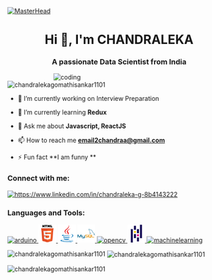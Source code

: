 [![MasterHead](https://i.pinimg.com/originals/fc/71/63/fc71635c7f1b09ed30413f59bb749582.gif)](https://CHANDRALEKAGOMATHISANKAR1101.io)
<h1 align="center">Hi 👋, I'm CHANDRALEKA</h1>
<h3 align="center">A passionate Data Scientist from India</h3>
<img align="right" alt="coding" width="400" src="https://mir-s3-cdn-cf.behance.net/project_modules/disp/601014116770475.6068beff4640a.gif">

<p align="left"> <img src="https://komarev.com/ghpvc/?username=chandralekagomathisankar1101&label=Profile%20views&color=0e75b6&style=flat" alt="chandralekagomathisankar1101" /> </p>

- 🔭 I’m currently working on Interview Preparation

- 🌱 I’m currently learning **Redux**

- 💬 Ask me about **Javascript, ReactJS**

- 📫 How to reach me **email2chandraa@gmail.com**

- ⚡ Fun fact **I am funny **

<h3 align="left">Connect with me:</h3>
<p align="left">
<a href="https://www.linkedin.com/in/chandraleka-g-8b4143222" target="blank"><img align="center" src="https://raw.githubusercontent.com/rahuldkjain/github-profile-readme-generator/master/src/images/icons/Social/linked-in-alt.svg" alt="https://www.linkedin.com/in/chandraleka-g-8b4143222" height="30" width="40" /></a>
</p>

<h3 align="left">Languages and Tools:</h3>
<p align="left"> <a href="https://www.arduino.cc/" target="_blank" rel="noreferrer"> <img src="https://cdn.worldvectorlogo.com/logos/arduino-1.svg" alt="arduino" width="40" height="40"/> </a> <a href="https://www.w3.org/html/" target="_blank" rel="noreferrer"> <img src="https://raw.githubusercontent.com/devicons/devicon/master/icons/html5/html5-original-wordmark.svg" alt="html5" width="40" height="40"/> </a> <a href="https://www.java.com" target="_blank" rel="noreferrer"> <img src="https://raw.githubusercontent.com/devicons/devicon/master/icons/java/java-original.svg" alt="java" width="40" height="40"/> </a> <a href="https://www.mysql.com/" target="_blank" rel="noreferrer"> <img src="https://raw.githubusercontent.com/devicons/devicon/master/icons/mysql/mysql-original-wordmark.svg" alt="mysql" width="40" height="40"/> </a> <a href="https://opencv.org/" target="_blank" rel="noreferrer"> <img src="https://www.vectorlogo.zone/logos/opencv/opencv-icon.svg" alt="opencv" width="40" height="40"/> </a> <a href="https://pandas.pydata.org/" target="_blank" rel="noreferrer"> <img src="https://raw.githubusercontent.com/devicons/devicon/2ae2a900d2f041da66e950e4d48052658d850630/icons/pandas/pandas-original.svg" alt="pandas" width="40" height="40"/> </a> <a href="https://machinelearning.org.in/" target="_blank" rel="noreferrer"> <img src="https://www.google.com/url?sa=i&url=https%3A%2F%2Fwww.pngitem.com%2Fmiddle%2FhRJJRRJ_machine-learning-course-near-me-machine-learning-logo%2F&psig=AOvVaw2sA3svv5NYqheIL5BqgW8Q&ust=1682779003541000&source=images&cd=vfe&ved=0CBEQjRxqFwoTCNC0-rbmzP4CFQAAAAAdAAAAABAE" alt="machinelearning" width="40" height="40"/> </a> </p>

<p><img align="left" src="https://github-readme-stats.vercel.app/api/top-langs?username=chandralekagomathisankar1101&show_icons=true&locale=en&layout=compact" alt="chandralekagomathisankar1101" /></p>

<p>&nbsp;<img align="center" src="https://github-readme-stats.vercel.app/api?username=chandralekagomathisankar1101&show_icons=true&locale=en" alt="chandralekagomathisankar1101" /></p>

<p><img align="center" src="https://github-readme-streak-stats.herokuapp.com/?user=chandralekagomathisankar1101&" alt="chandralekagomathisankar1101" /></p>
